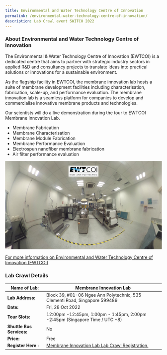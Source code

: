 ```yaml
---
title: Environmental and Water Technology Centre of Innovation
permalink: /environmental-water-technology-centre-of-innovation/
description: Lab Crawl event SWITCH 2022
---
```

### **About Environmental and Water Technology Centre of Innovation** 

The Environmental & Water Technology Centre of Innovation (EWTCOI) is a dedicated centre that aims to partner with strategic industry sectors in applied R&D and consultancy projects to translate ideas into practical solutions or innovations for a sustainable environment. 

As the flagship facility in EWTCOI, the membrane innovation lab hosts a suite of membrane development facilities including characterisation, fabrication, scale-up, and performance evaluation. The membrane innovation lab is a seamless platform for companies to develop and commercialise innovative membrane products and technologies.

Our scientists will do a live demonstration during the tour to EWTCOI Membrane Innovation Lab. 
* Membrane Fabrication 
* Membrane Characterisation 
* Membrane Module Fabrication 
* Membrane Performance Evaluation 
* Electrospun nanofiber membrane fabrication 
* Air filter performance evaluation

![Environmental and Water Technology Centre of Innovation (EWTCOI) Lab Crawl SWITCh 2022](/images/Lab%20pic%20Xiaoli%20Yan.png)

[For more information on Environmental and Water Technology Centre of Innovation (EWTCOI)](https://www.np.edu.sg/ewtcoi/Pages/facilities.aspx)
 


### **Lab Crawl Details**

| **Name of Lab:** | Membrane Innovation Lab |
| -------- | -------- |
| **Lab Address:** | Block 39, #01-06 Ngee Ann Polytechnic, 535 Clementi Road, Singapore 599489 |
|**Date:** | Fri, 28 Oct 2022 |
|**Tour Slots:** | 12:00pm -12:45pm, 1:00pm - 1:45pm, 2:00pm -2:45pm (Singapore Time / UTC +8) |
|**Shuttle Bus Services:** | No |
|**Price:** | Free |
|**Register Here :** | [Membrane Innovation Lab Lab Crawl Registration.](https://docs.google.com/forms/d/e/1FAIpQLSdG6_gVTY6Y5rgRWs0ISTJPSjSaid6wgv7TU0rzZxZjZX8ZhQ/viewform)|